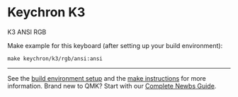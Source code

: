# Keychron K3
K3 ANSI RGB

Make example for this keyboard (after setting up your build environment):

    make keychron/k3/rgb/ansi:ansi

* * *
See the [build environment setup](https://docs.qmk.fm/#/getting_started_build_tools) and the [make instructions](https://docs.qmk.fm/#/getting_started_make_guide) for more information. Brand new to QMK? Start with our [Complete Newbs Guide](https://docs.qmk.fm/#/newbs).

